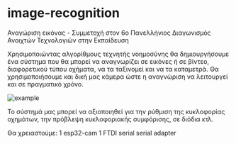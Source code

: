 # image-recognition
Αναγώριση εικόνας - Συμμετοχή στον 6o Πανελλήνιος Διαγωνισμός Ανοιχτών Τεχνολογιών στην Εκπαίδευση

Χρησιμοποιώντας αλγορίθμους τεχνητής νοημοσύνης θα δημιουργήσουμε ένα σύστημα που θα μπορεί να αναγνωρίζει σε εικόνες ή σε βίντεο,
διαφορετικού τύπου οχήματα, να τα ταξινομεί και να τα καταμετρά.
Θα χρησιμοποιήσουμε και δική μας κάμερα ώστε η αναγνώριση να λειτουργεί και σε πραγματικό χρόνο.

![example](https://github.com/kostart13/image-recognition/assets/99647289/db216ebd-e210-455c-b535-7a5a453c5ab8)

Το σύστημά μας μπορεί να αξιοποιηθεί για την ρύθμιση της κυκλοφορίας οχημάτων, την πρόβλεψη κυκλοφοριακής συμφόρισης, σε  διόδια κτλ.

Θα χρειαστούμε:
1 esp32-cam
1 FTDI serial serial adapter

